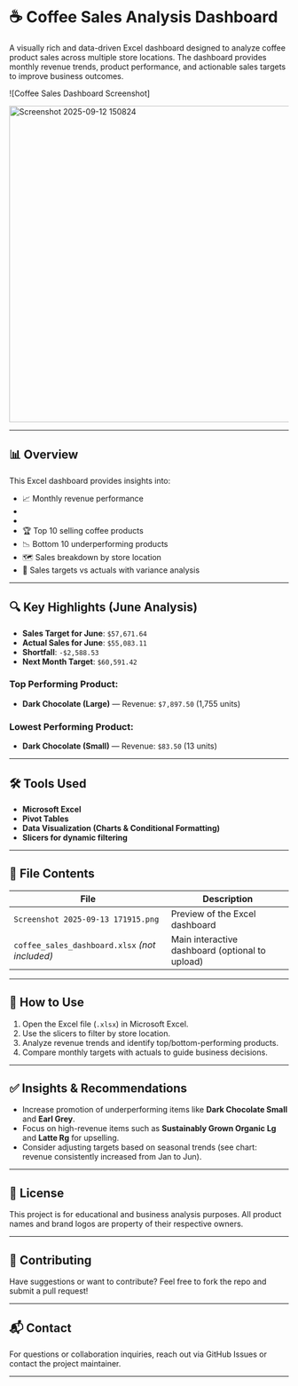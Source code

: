 # ☕ Coffee Sales Analysis Dashboard

A visually rich and data-driven Excel dashboard designed to analyze coffee product sales across multiple store locations. The dashboard provides monthly revenue trends, product performance, and actionable sales targets to improve business outcomes.

![Coffee Sales Dashboard Screenshot] 

<img width="1352" height="570" alt="Screenshot 2025-09-12 150824" src="https://github.com/user-attachments/assets/32d091c0-7909-454f-b11e-168826a6ddb6" />

---

## 📊 Overview

This Excel dashboard provides insights into:

- 📈 Monthly revenue performance
- 
- 
- 🏆 Top 10 selling coffee products
- 📉 Bottom 10 underperforming products
- 🗺️ Sales breakdown by store location
- 🎯 Sales targets vs actuals with variance analysis

---

## 🔍 Key Highlights (June Analysis)

- **Sales Target for June**: `$57,671.64`
- **Actual Sales for June**: `$55,083.11`
- **Shortfall**: `-$2,588.53`
- **Next Month Target**: `$60,591.42`

### Top Performing Product:
- **Dark Chocolate (Large)** — Revenue: `$7,897.50` (1,755 units)

### Lowest Performing Product:
- **Dark Chocolate (Small)** — Revenue: `$83.50` (13 units)

---

## 🛠️ Tools Used

- **Microsoft Excel**
- **Pivot Tables**
- **Data Visualization (Charts & Conditional Formatting)**
- **Slicers for dynamic filtering**

---

## 📂 File Contents

| File | Description |
|------|-------------|
| `Screenshot 2025-09-13 171915.png` | Preview of the Excel dashboard |
| `coffee_sales_dashboard.xlsx` *(not included)* | Main interactive dashboard (optional to upload) |

---

## 🚀 How to Use

1. Open the Excel file (`.xlsx`) in Microsoft Excel.
2. Use the slicers to filter by store location.
3. Analyze revenue trends and identify top/bottom-performing products.
4. Compare monthly targets with actuals to guide business decisions.

---

## ✅ Insights & Recommendations

- Increase promotion of underperforming items like **Dark Chocolate Small** and **Earl Grey**.
- Focus on high-revenue items such as **Sustainably Grown Organic Lg** and **Latte Rg** for upselling.
- Consider adjusting targets based on seasonal trends (see chart: revenue consistently increased from Jan to Jun).

---

## 🧾 License

This project is for educational and business analysis purposes. All product names and brand logos are property of their respective owners.

---

## 🤝 Contributing

Have suggestions or want to contribute? Feel free to fork the repo and submit a pull request!

---

## 📬 Contact

For questions or collaboration inquiries, reach out via GitHub Issues or contact the project maintainer.

---


